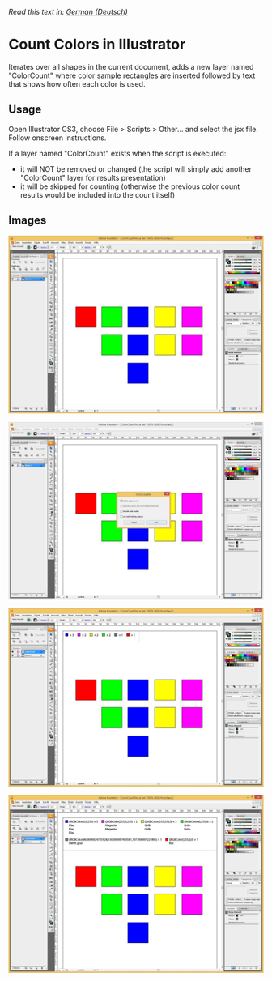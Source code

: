 _Read this text in: [German (Deutsch)](README.de.md)_

# Count Colors in Illustrator

Iterates over all shapes in the current document, adds a new layer named "ColorCount" where
color sample rectangles are inserted followed by text that shows how often each color is used.

## Usage

Open Illustrator CS3, choose File > Scripts > Other... and select the jsx file.
Follow onscreen instructions.

If a layer named "ColorCount" exists when the script is executed:

- it will NOT be removed or changed 	(the script will simply add another "ColorCount" layer for results presentation)
- it will be skipped for counting 	(otherwise the previous color count results would be included into the count itself)

## Images

![How often does each color appear?](https://raw.githubusercontent.com/renebuehling/design/master/Illustrator/ColorCount/(readme-files)/ColorCountAI-01.jpg "How often does each color appear")

![Options of ColorCount Script.](https://raw.githubusercontent.com/renebuehling/design/master/Illustrator/ColorCount/(readme-files)/ColorCountAI-02.jpg "Options of ColorCount Script.")

![Results of  short report](https://raw.githubusercontent.com/renebuehling/design/master/Illustrator/ColorCount/(readme-files)/ColorCountAI-03.jpg "Results of  short report")

![Results of full report](https://raw.githubusercontent.com/renebuehling/design/master/Illustrator/ColorCount/(readme-files)/ColorCountAI-04.jpg "Results of full report")
